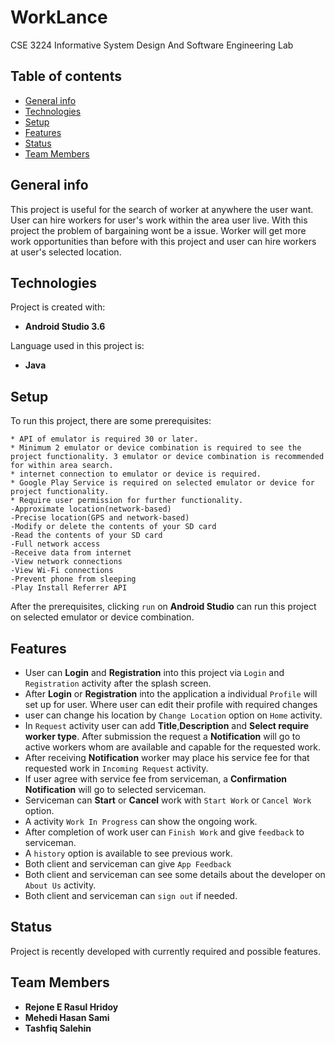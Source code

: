 # WorkLance
CSE 3224 Informative System Design And Software Engineering Lab 
## Table of contents
* [General info](#general-info)
* [Technologies](#technologies)
* [Setup](#setup)
* [Features](#features)
* [Status](#status)
* [Team Members](#Team-Members)

## General info 
This project is useful for the search of worker at anywhere the user want. User can hire workers for user's work within the area user live. With this project the problem of bargaining wont be a issue. Worker will get more work opportunities than before with this project and user can hire workers at user's selected location.  
	
## Technologies
Project is created with:
* **Android Studio 3.6**

Language used in this project is:
* **Java**
	
## Setup
To run this project, there are some prerequisites:
```
* API of emulator is required 30 or later.
* Minimum 2 emulator or device combination is required to see the project functionality. 3 emulator or device combination is recommended for within area search.
* internet connection to emulator or device is required. 
* Google Play Service is required on selected emulator or device for project functionality.
* Require user permission for further functionality.
-Approximate location(network-based)
-Precise location(GPS and network-based)
-Modify or delete the contents of your SD card
-Read the contents of your SD card
-Full network access
-Receive data from internet
-View network connections
-View Wi-Fi connections
-Prevent phone from sleeping
-Play Install Referrer API
```
After the prerequisites, clicking `run` on **Android Studio** can run this project on selected emulator or device combination.

## Features
* User can **Login** and **Registration** into this project via `Login` and `Registration` activity after the splash screen.
* After **Login** or **Registration** into the application a individual `Profile` will set up for user. Where user can edit their profile with required changes
* user can change his location by `Change Location` option on `Home` activity.
* In `Request` activity user can add **Title**,**Description** and **Select require worker type**. After submission the request a **Notification** will go to active workers whom are available and capable for the requested work.
* After receiving **Notification** worker may place his service fee for that requested work in `Incoming Request` activity. 
* If user agree with service fee from serviceman, a **Confirmation Notification** will go to selected serviceman.
* Serviceman can **Start** or **Cancel** work with `Start Work` or `Cancel Work` option.
* A activity `Work In Progress` can show the ongoing work.
* After completion of work user can `Finish Work` and give `feedback` to serviceman.
* A `history` option is available to see previous work.
* Both client and serviceman can give `App Feedback`
* Both client and serviceman can see some details about the developer on `About Us` activity.
* Both client and serviceman can `sign out` if needed.

## Status 
Project is recently developed with currently required and possible features.
## Team Members
* **Rejone E Rasul Hridoy**
* **Mehedi Hasan Sami**
* **Tashfiq Salehin**


